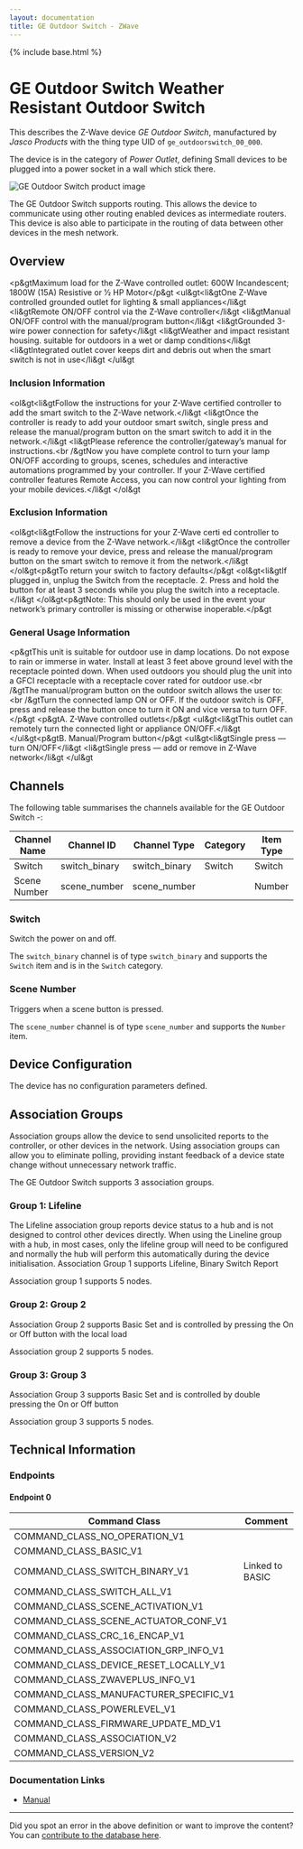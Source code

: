 ```yaml
---
layout: documentation
title: GE Outdoor Switch - ZWave
---
```


{% include base.html %}

# GE Outdoor Switch Weather Resistant Outdoor Switch
This describes the Z-Wave device *GE Outdoor Switch*, manufactured by *Jasco Products* with the thing type UID of ```ge_outdoorswitch_00_000```.

The device is in the category of *Power Outlet*, defining Small devices to be plugged into a power socket in a wall which stick there.

![GE Outdoor Switch product image](https://opensmarthouse.org/zwavedatabase/643/image/)


The GE Outdoor Switch supports routing. This allows the device to communicate using other routing enabled devices as intermediate routers.  This device is also able to participate in the routing of data between other devices in the mesh network.

## Overview

<p&gtMaximum load for the Z-Wave controlled outlet: 600W Incandescent; 1800W (15A) Resistive or 1⁄2 HP Motor</p&gt <ul&gt<li&gtOne Z-Wave controlled grounded outlet for lighting & small appliances</li&gt <li&gtRemote ON/OFF control via the Z-Wave controller</li&gt <li&gtManual ON/OFF control with the manual/program button</li&gt <li&gtGrounded 3-wire power connection for safety</li&gt <li&gtWeather and impact resistant housing. suitable for outdoors in a wet or damp conditions</li&gt <li&gtIntegrated outlet cover keeps dirt and debris out when the smart switch is not in use</li&gt </ul&gt

### Inclusion Information

<ol&gt<li&gtFollow the instructions for your Z-Wave certified controller to add the smart switch to the Z-Wave network.</li&gt <li&gtOnce the controller is ready to add your outdoor smart switch, single press and release the manual/program button on the smart switch to add it in the network.</li&gt <li&gtPlease reference the controller/gateway’s manual for instructions.<br /&gtNow you have complete control to turn your lamp ON/OFF according to groups, scenes, schedules and interactive automations programmed by your controller. If your Z-Wave certified controller features Remote Access, you can now control your lighting from your mobile devices.</li&gt </ol&gt

### Exclusion Information

<ol&gt<li&gtFollow the instructions for your Z-Wave certi ed controller to remove a device from the Z-Wave network.</li&gt <li&gtOnce the controller is ready to remove your device, press and release the manual/program button on the smart switch to remove it from the network.</li&gt </ol&gt<p&gtTo return your switch to factory defaults</p&gt <ol&gt<li&gtIf plugged in, unplug the Switch from the receptacle. 2. Press and hold the button for at least 3 seconds while you plug the switch into a receptacle.</li&gt </ol&gt<p&gtNote: This should only be used in the event your network’s primary controller is missing or otherwise inoperable.</p&gt

### General Usage Information

<p&gtThis unit is suitable for outdoor use in damp locations. Do not expose to rain or immerse in water. Install at least 3 feet above ground level with the receptacle pointed down. When used outdoors you should plug the unit into a GFCI receptacle with a receptacle cover rated for outdoor use.<br /&gtThe manual/program button on the outdoor switch allows the user to:<br /&gtTurn the connected lamp ON or OFF. If the outdoor switch is OFF, press and release the button once to turn it ON and vice versa to turn OFF.</p&gt <p&gtA. Z-Wave controlled outlets</p&gt <ul&gt<li&gtThis outlet can remotely turn the connected light or appliance ON/OFF.</li&gt </ul&gt<p&gtB. Manual/Program button</p&gt <ul&gt<li&gtSingle press — turn ON/OFF</li&gt <li&gtSingle press — add or remove in Z-Wave network</li&gt </ul&gt

## Channels

The following table summarises the channels available for the GE Outdoor Switch -:

| Channel Name | Channel ID | Channel Type | Category | Item Type |
|--------------|------------|--------------|----------|-----------|
| Switch | switch_binary | switch_binary | Switch | Switch | 
| Scene Number | scene_number | scene_number |  | Number | 

### Switch
Switch the power on and off.

The ```switch_binary``` channel is of type ```switch_binary``` and supports the ```Switch``` item and is in the ```Switch``` category.

### Scene Number
Triggers when a scene button is pressed.

The ```scene_number``` channel is of type ```scene_number``` and supports the ```Number``` item.



## Device Configuration

The device has no configuration parameters defined.

## Association Groups

Association groups allow the device to send unsolicited reports to the controller, or other devices in the network. Using association groups can allow you to eliminate polling, providing instant feedback of a device state change without unnecessary network traffic.

The GE Outdoor Switch supports 3 association groups.

### Group 1: Lifeline

The Lifeline association group reports device status to a hub and is not designed to control other devices directly. When using the Lineline group with a hub, in most cases, only the lifeline group will need to be configured and normally the hub will perform this automatically during the device initialisation.
Association Group 1 supports Lifeline, Binary Switch Report

Association group 1 supports 5 nodes.

### Group 2: Group 2

Association Group 2 supports Basic Set and is controlled by pressing the On or Off button with the local load

Association group 2 supports 5 nodes.

### Group 3: Group 3

Association Group 3 supports Basic Set and is controlled by double pressing the On or Off button

Association group 3 supports 5 nodes.

## Technical Information

### Endpoints

#### Endpoint 0

| Command Class | Comment |
|---------------|---------|
| COMMAND_CLASS_NO_OPERATION_V1| |
| COMMAND_CLASS_BASIC_V1| |
| COMMAND_CLASS_SWITCH_BINARY_V1| Linked to BASIC|
| COMMAND_CLASS_SWITCH_ALL_V1| |
| COMMAND_CLASS_SCENE_ACTIVATION_V1| |
| COMMAND_CLASS_SCENE_ACTUATOR_CONF_V1| |
| COMMAND_CLASS_CRC_16_ENCAP_V1| |
| COMMAND_CLASS_ASSOCIATION_GRP_INFO_V1| |
| COMMAND_CLASS_DEVICE_RESET_LOCALLY_V1| |
| COMMAND_CLASS_ZWAVEPLUS_INFO_V1| |
| COMMAND_CLASS_MANUFACTURER_SPECIFIC_V1| |
| COMMAND_CLASS_POWERLEVEL_V1| |
| COMMAND_CLASS_FIRMWARE_UPDATE_MD_V1| |
| COMMAND_CLASS_ASSOCIATION_V2| |
| COMMAND_CLASS_VERSION_V2| |

### Documentation Links

* [Manual](https://opensmarthouse.org/zwavedatabase/643/14284-EnFrSp-QSG-v1.pdf)

---

Did you spot an error in the above definition or want to improve the content?
You can [contribute to the database here](https://opensmarthouse.org/zwavedatabase/643).
